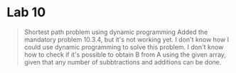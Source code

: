 # Lab 10 <Goga> <Catalin>

> Shortest path problem using dynamic programming
> Added the mandatory problem 10.3.4, but it's not working yet. I don't know how I could use dynamic programming to solve this problem.
> I don't know how to check if it's possible to obtain B from A using the given array, given that any number of subbtractions and additions
> can be done.


